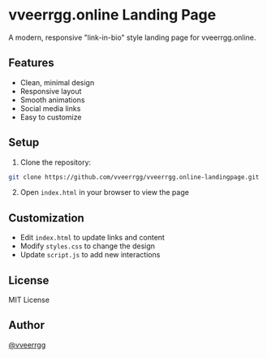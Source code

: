 # vveerrgg.online Landing Page

A modern, responsive "link-in-bio" style landing page for vveerrgg.online.

## Features

- Clean, minimal design
- Responsive layout
- Smooth animations
- Social media links
- Easy to customize

## Setup

1. Clone the repository:
```bash
git clone https://github.com/vveerrgg/vveerrgg.online-landingpage.git
```

2. Open `index.html` in your browser to view the page

## Customization

- Edit `index.html` to update links and content
- Modify `styles.css` to change the design
- Update `script.js` to add new interactions

## License

MIT License

## Author

[@vveerrgg](https://github.com/vveerrgg)
